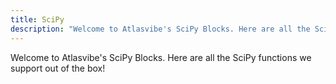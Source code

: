 ```yaml
---
title: SciPy
description: "Welcome to Atlasvibe's SciPy Blocks. Here are all the SciPy functions we support out of the box!"
---
```


Welcome to Atlasvibe's SciPy Blocks.
Here are all the SciPy functions we support out of the box!
